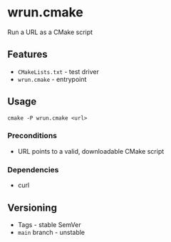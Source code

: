 # wrun.cmake

Run a URL as a CMake script

## Features

- `CMakeLists.txt` - test driver
- `wrun.cmake` - entrypoint

## Usage

`cmake -P wrun.cmake <url>`

### Preconditions

- URL points to a valid, downloadable CMake script

### Dependencies
- curl

## Versioning

- Tags - stable SemVer
- `main` branch - unstable

